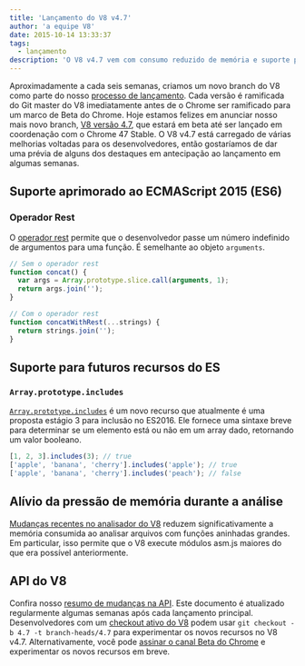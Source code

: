 ```yaml
---
title: 'Lançamento do V8 v4.7'
author: 'a equipe V8'
date: 2015-10-14 13:33:37
tags:
  - lançamento
description: 'O V8 v4.7 vem com consumo reduzido de memória e suporte para novos recursos de linguagem ES2015.'
---
```

Aproximadamente a cada seis semanas, criamos um novo branch do V8 como parte do nosso [processo de lançamento](https://v8.dev/docs/release-process). Cada versão é ramificada do Git master do V8 imediatamente antes de o Chrome ser ramificado para um marco de Beta do Chrome. Hoje estamos felizes em anunciar nosso mais novo branch, [V8 versão 4.7](https://chromium.googlesource.com/v8/v8.git/+log/branch-heads/4.7), que estará em beta até ser lançado em coordenação com o Chrome 47 Stable. O V8 v4.7 está carregado de várias melhorias voltadas para os desenvolvedores, então gostaríamos de dar uma prévia de alguns dos destaques em antecipação ao lançamento em algumas semanas.

<!--truncate-->
## Suporte aprimorado ao ECMAScript 2015 (ES6)

### Operador Rest

O [operador rest](https://developer.mozilla.org/en/docs/Web/JavaScript/Reference/Functions/rest_parameters) permite que o desenvolvedor passe um número indefinido de argumentos para uma função. É semelhante ao objeto `arguments`.

```js
// Sem o operador rest
function concat() {
  var args = Array.prototype.slice.call(arguments, 1);
  return args.join('');
}

// Com o operador rest
function concatWithRest(...strings) {
  return strings.join('');
}
```

## Suporte para futuros recursos do ES

### `Array.prototype.includes`

[`Array.prototype.includes`](https://developer.mozilla.org/en-US/docs/Web/JavaScript/Reference/Global_Objects/Array/includes) é um novo recurso que atualmente é uma proposta estágio 3 para inclusão no ES2016. Ele fornece uma sintaxe breve para determinar se um elemento está ou não em um array dado, retornando um valor booleano.

```js
[1, 2, 3].includes(3); // true
['apple', 'banana', 'cherry'].includes('apple'); // true
['apple', 'banana', 'cherry'].includes('peach'); // false
```

## Alívio da pressão de memória durante a análise

[Mudanças recentes no analisador do V8](https://code.google.com/p/v8/issues/detail?id=4392) reduzem significativamente a memória consumida ao analisar arquivos com funções aninhadas grandes. Em particular, isso permite que o V8 execute módulos asm.js maiores do que era possível anteriormente.

## API do V8

Confira nosso [resumo de mudanças na API](https://docs.google.com/document/d/1g8JFi8T_oAE_7uAri7Njtig7fKaPDfotU6huOa1alds/edit). Este documento é atualizado regularmente algumas semanas após cada lançamento principal. Desenvolvedores com um [checkout ativo do V8](https://v8.dev/docs/source-code#using-git) podem usar `git checkout -b 4.7 -t branch-heads/4.7` para experimentar os novos recursos no V8 v4.7. Alternativamente, você pode [assinar o canal Beta do Chrome](https://www.google.com/chrome/browser/beta.html) e experimentar os novos recursos em breve.
